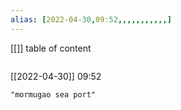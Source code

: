 ```yaml
---
alias: [2022-04-30,09:52,,,,,,,,,,,]
---
```

[[]]
table of content
```toc
```

[[2022-04-30]] 09:52

```query
"mormugao sea port"
```